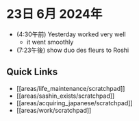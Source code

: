 # 23日 6月 2024年
- (4:30午前) Yesterday worked very well
  - it went smoothly
- (7:23午後) show duo des fleurs to Roshi

 



## Quick Links
- [[areas/life_maintenance/scratchpad]]
- [[areas/sashin_exists/scratchpad]]
- [[areas/acquiring_japanese/scratchpad]]
- [[areas/work/scratchpad]]
